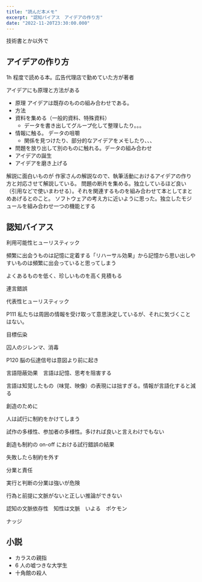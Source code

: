 ```yaml
---
title: "読んだ本メモ"
excerpt: "認知バイアス　アイデアの作り方"
date: "2022-11-20T23:30:00.000"
---
```


技術書とか以外で

## アイデアの作り方

1h 程度で読める本。広告代理店で勤めていた方が著者

アイデアにも原理と方法がある

- 原理
  アイデアは既存のものの組み合わせである。
- 方法
- 資料を集める（一般的資料、特殊資料）
  - データを書き出してグループ化して整理したり。。。
- 情報に触る。 データの咀嚼
  - 関係を見つけたり、部分的なアイデアをメモしたり、、、
- 問題を放り出して別のものに触れる。データの組み合わせ
- アイデアの誕生
- アイデアを磨き上げる

解説に面白いものが
作家さんの解説なので、執筆活動におけるアイデアの作り方と対応させて解説している。
問題の断片を集める。独立しているほど良い（引用などで使いまわせる）。それを関連するものを組み合わせて本としてまとめあげるとのこと。
ソフトウェアの考え方に近いように思った。独立したモジュールを組み合わせ一つの機能とする

## 認知バイアス

利用可能性ヒューリスティック

頻繁に出会うものは記憶に定着する「リハーサル効果」から記憶から思い出しやすいものは頻繁に出会っていると思ってしまう

よくあるものを低く、珍しいものを高く見積もる

連言錯誤

代表性ヒューリスティック

P111 私たちは周囲の情報を受け取って意思決定しているが、それに気づくことはない。

目標伝染

囚人のジレンマ、消毒

P120 脳の伝達信号は意図より前に起き

言語隠蔽効果　言語は記憶、思考を阻害する

言語は知覚したもの（味覚、映像）の表現には拙すぎる。情報が言語化すると減る

創造のために

人は試行に制約をかけてしまう

試作の多様性、参加者の多様性。多ければ良いと言えわけでもない

創造も制約の on-off における試行錯誤の結果

失敗したら制約を外す

分業と責任

実行と判断の分業は強いが危険

行為と前提に文脈がないと正しい推論ができない

認知の文脈依存性　知性は文脈　いよる　ポケモン

ナッジ

## 小説

- カラスの親指
- 6 人の嘘つきな大学生
- 十角館の殺人
